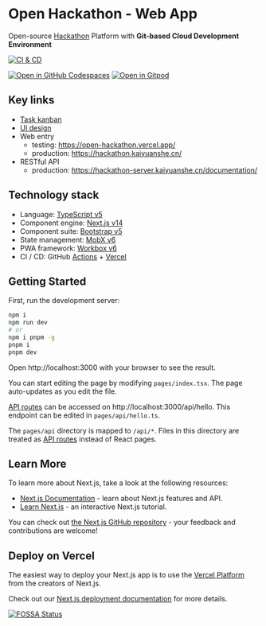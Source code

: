 # Open Hackathon - Web App

Open-source [Hackathon][1] Platform with **Git-based Cloud Development Environment**

[![CI & CD](https://github.com/kaiyuanshe/OpenHackathon-Web/actions/workflows/main.yml/badge.svg)][2]

[![Open in GitHub Codespaces](https://github.com/codespaces/badge.svg)][3]
[![Open in Gitpod](https://gitpod.io/button/open-in-gitpod.svg)][4]

## Key links

- [Task kanban](https://github.com/orgs/kaiyuanshe/projects/9/)
- [UI design](https://www.figma.com/file/HKPV8IB4kxrAVAuuSBZKd1/Open-Hackathon)
- Web entry
  - testing: https://open-hackathon.vercel.app/
  - production: https://hackathon.kaiyuanshe.cn/
- RESTful API
  - production: https://hackathon-server.kaiyuanshe.cn/documentation/

## Technology stack

- Language: [TypeScript v5][5]
- Component engine: [Next.js v14][6]
- Component suite: [Bootstrap v5][7]
- State management: [MobX v6][8]
- PWA framework: [Workbox v6][9]
- CI / CD: GitHub [Actions][10] + [Vercel][11]

## Getting Started

First, run the development server:

```bash
npm i
npm run dev
# or
npm i pnpm -g
pnpm i
pnpm dev
```

Open http://localhost:3000 with your browser to see the result.

You can start editing the page by modifying `pages/index.tsx`. The page auto-updates as you edit the file.

[API routes][12] can be accessed on http://localhost:3000/api/hello. This endpoint can be edited in `pages/api/hello.ts`.

The `pages/api` directory is mapped to `/api/*`. Files in this directory are treated as [API routes][12] instead of React pages.

## Learn More

To learn more about Next.js, take a look at the following resources:

- [Next.js Documentation][13] - learn about Next.js features and API.
- [Learn Next.js][14] - an interactive Next.js tutorial.

You can check out [the Next.js GitHub repository][15] - your feedback and contributions are welcome!

## Deploy on Vercel

The easiest way to deploy your Next.js app is to use the [Vercel Platform][11] from the creators of Next.js.

Check out our [Next.js deployment documentation][16] for more details.

[![FOSSA Status](https://app.fossa.com/api/projects/git%2Bgithub.com%2Fkaiyuanshe%2FOpenHackathon-Web.svg?type=large)][17]

[1]: https://en.wikipedia.org/wiki/Hackathon
[2]: https://github.com/kaiyuanshe/OpenHackathon-Web/actions/workflows/main.yml
[3]: https://codespaces.new/kaiyuanshe/OpenHackathon-Web
[4]: https://gitpod.io/?autostart=true#https://github.com/kaiyuanshe/OpenHackathon-Web
[5]: https://www.typescriptlang.org/
[6]: https://nextjs.org/
[7]: https://getbootstrap.com/
[8]: https://mobx.js.org/
[9]: https://developers.google.com/web/tools/workbox
[10]: https://github.com/features/actions
[11]: https://vercel.com/new?utm_medium=default-template&filter=next.js&utm_source=create-next-app&utm_campaign=create-next-app-readme
[12]: https://nextjs.org/docs/api-routes/introduction
[13]: https://nextjs.org/docs
[14]: https://nextjs.org/learn
[15]: https://github.com/vercel/next.js/
[16]: https://nextjs.org/docs/deployment
[17]: https://app.fossa.com/projects/git%2Bgithub.com%2Fkaiyuanshe%2FOpenHackathon-Web?ref=badge_large
